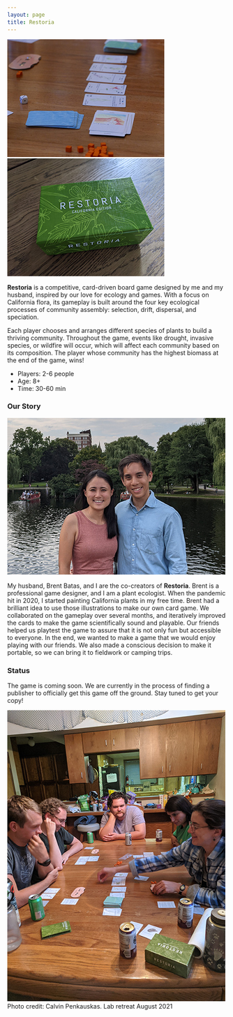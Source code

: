 ```yaml
---
layout: page
title: Restoria
---
```

<img src="/../../assets/img/restoria/cards-small.jpg" width=360>
<img src="/../../assets/img/restoria/box-small.jpg" width=360>

**Restoria** is a competitive, card-driven board game designed by me and my husband, inspired by our love for ecology and games. With a focus on California flora, its gameplay is built around the four key ecological processes of community assembly: selection, drift, dispersal, and speciation. 

Each player chooses and arranges different species of plants to build a thriving community. Throughout the game, events like drought, invasive species, or wildfire will occur, which will affect each community based on its composition. The player whose community has the highest biomass at the end of the game, wins! 

- Players: 2-6 people
- Age: 8+
- Time: 30-60 min


### Our Story ###
<img src="/../../assets/img/restoria/brent-lina-small.jpg">

My husband, Brent Batas, and I are the co-creators of **Restoria**. Brent is a professional game designer, and I am a plant ecologist. When the pandemic hit in 2020, I started painting California plants in my free time. Brent had a brilliant idea to use those illustrations to make our own card game. We collaborated on the gameplay over several months, and iteratively improved the cards to make the game scientifically sound and playable. Our friends helped us playtest the game to assure that it is not only fun but accessible to everyone. In the end, we wanted to make a game that we would enjoy playing with our friends. We also made a conscious decision to make it portable, so we can bring it to fieldwork or camping trips. 

### Status ###
The game is coming soon. We are currently in the process of finding a publisher to officially get this game off the ground. Stay tuned to get your copy!

<img src="/../../assets/img/restoria/playing-small.jpg" width=500 class="center">
<div class="caption">
Photo credit: Calvin Penkauskas. Lab retreat August 2021
</div>